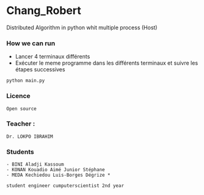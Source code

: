 # Chang_Robert
Distributed Algorithm in python whit multiple process (Host)

### How we can run
- Lancer 4 terminaux différents
- Exécuter le meme programme dans les différents terminaux et suivre les étapes successives

```
python main.py
```

### Licence
    Open source

### Teacher :
    Dr. LOKPO IBRAHIM

### Students
    - BINI Aladji Kassoum
    - KONAN Kouadio Aimé Junior Stéphane
    - MEDA Kechiedou Luis-Borges Dégrize *
    
    student engineer cumputerscientist 2nd year 